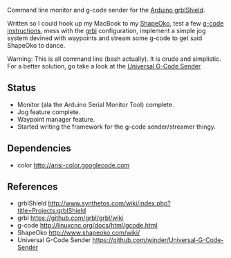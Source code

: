 Command line monitor and g-code sender for the [Arduino grblShield](https://www.synthetos.com/project/grblshield/).

Written so I could hook up my MacBook to my [ShapeOko](http://www.shapeoko.com/wiki/),
test a few [g-code instructions](http://linuxcnc.org/docs/html/gcode.html),
mess with the [grbl](https://github.com/grbl/grbl/wiki) configuration,
implement a simple jog system devined with waypoints and stream some g-code to
get said ShapeOko to dance.

Warning: This is all command line (bash actually). It is crude and simplistic.
For a better solution, go take a look at the [Universal G-Code Sender](https://github.com/winder/Universal-G-Code-Sender)

Status
------
* Monitor (ala the Arduino Serial Monitor Tool) complete.
* Jog feature complete.
* Waypoint manager feature.
* Started writing the framework for the g-code sender/streamer thingy.

Dependencies
------------
* color             <http://ansi-color.googlecode.com>

References
----------
* grblShield <http://www.synthetos.com/wiki/index.php?title=Projects:grblShield>
* grbl <https://github.com/grbl/grbl/wiki>
* g-code <http://linuxcnc.org/docs/html/gcode.html>
* ShapeOko <http://www.shapeoko.com/wiki/>
* Universal G-Code Sender <https://github.com/winder/Universal-G-Code-Sender>
